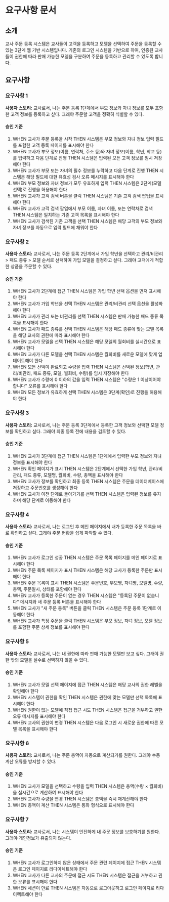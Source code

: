 # 요구사항 문서

## 소개

교사 주문 등록 시스템은 교사들이 고객을 등록하고 모델을 선택하여 주문을 등록할 수 있는 3단계 웹 기반 시스템입니다. 기존의 로그인 시스템을 기반으로 하여, 인증된 교사들이 권한에 따라 판매 가능한 모델을 구분하여 주문을 등록하고 관리할 수 있도록 합니다.

## 요구사항

### 요구사항 1

**사용자 스토리:** 교사로서, 나는 주문 등록 1단계에서 부모 정보와 자녀 정보를 모두 포함한 고객 정보를 등록하고 싶다. 그래야 주문할 고객을 정확히 식별할 수 있다.

#### 승인 기준

1. WHEN 교사가 주문 등록을 시작 THEN 시스템은 부모 정보와 자녀 정보 입력 필드를 포함한 고객 등록 페이지를 표시해야 한다
2. WHEN 교사가 부모 정보(이름, 연락처, 주소 등)와 자녀 정보(이름, 학년, 학교 등)를 입력하고 다음 단계로 진행 THEN 시스템은 입력된 모든 고객 정보를 임시 저장해야 한다
3. WHEN 교사가 부모 또는 자녀의 필수 정보를 누락하고 다음 단계로 진행 THEN 시스템은 해당 필드에 대한 유효성 검사 오류 메시지를 표시해야 한다
4. WHEN 부모 정보와 자녀 정보가 모두 유효하게 입력 THEN 시스템은 2단계(모델 선택)로 진행을 허용해야 한다
5. WHEN 교사가 고객 검색 버튼을 클릭 THEN 시스템은 기존 고객 검색 팝업을 표시해야 한다
6. WHEN 교사가 고객 검색 팝업에서 부모 이름, 자녀 이름, 또는 연락처로 검색 THEN 시스템은 일치하는 기존 고객 목록을 표시해야 한다
7. WHEN 교사가 검색된 기존 고객을 선택 THEN 시스템은 해당 고객의 부모 정보와 자녀 정보를 자동으로 입력 필드에 채워야 한다

### 요구사항 2

**사용자 스토리:** 교사로서, 나는 주문 등록 2단계에서 가입 학년을 선택하고 관리/비관리 > 패드 종류 > 모델 순서로 선택하여 가입 모델을 결정하고 싶다. 그래야 고객에게 적합한 상품을 주문할 수 있다.

#### 승인 기준

1. WHEN 교사가 2단계에 접근 THEN 시스템은 가입 학년 선택 옵션을 먼저 표시해야 한다
2. WHEN 교사가 가입 학년을 선택 THEN 시스템은 관리/비관리 선택 옵션을 활성화해야 한다
3. WHEN 교사가 관리 또는 비관리를 선택 THEN 시스템은 판매 가능한 패드 종류 목록을 표시해야 한다
4. WHEN 교사가 패드 종류를 선택 THEN 시스템은 해당 패드 종류에 맞는 모델 목록을 해당 교사의 권한에 따라 표시해야 한다
5. WHEN 교사가 모델을 선택 THEN 시스템은 해당 모델의 월회비를 실시간으로 표시해야 한다
6. WHEN 교사가 다른 모델을 선택 THEN 시스템은 월회비를 새로운 모델에 맞게 업데이트해야 한다
7. WHEN 모든 선택이 완료되고 수량을 입력 THEN 시스템은 선택된 정보(학년, 관리/비관리, 패드 종류, 모델, 월회비, 수량)를 임시 저장해야 한다
8. WHEN 교사가 수량에 0 이하의 값을 입력 THEN 시스템은 "수량은 1 이상이어야 합니다" 오류를 표시해야 한다
9. WHEN 모든 정보가 유효하게 선택 THEN 시스템은 3단계(확인)로 진행을 허용해야 한다

### 요구사항 3

**사용자 스토리:** 교사로서, 나는 주문 등록 3단계에서 등록한 고객 정보와 선택한 모델 정보를 확인하고 싶다. 그래야 최종 등록 전에 내용을 검토할 수 있다.

#### 승인 기준

1. WHEN 교사가 3단계에 접근 THEN 시스템은 1단계에서 입력한 부모 정보와 자녀 정보를 표시해야 한다
2. WHEN 확인 페이지가 표시 THEN 시스템은 2단계에서 선택한 가입 학년, 관리/비관리, 패드 종류, 모델명, 월회비, 수량, 총액을 표시해야 한다
3. WHEN 교사가 정보를 확인하고 최종 등록 THEN 시스템은 주문을 데이터베이스에 저장하고 주문번호를 생성해야 한다
4. WHEN 교사가 이전 단계로 돌아가기를 선택 THEN 시스템은 입력된 정보를 유지하며 해당 단계로 이동해야 한다

### 요구사항 4

**사용자 스토리:** 교사로서, 나는 로그인 후 메인 페이지에서 내가 등록한 주문 목록을 바로 확인하고 싶다. 그래야 주문 현황을 쉽게 파악할 수 있다.

#### 승인 기준

1. WHEN 교사가 로그인 성공 THEN 시스템은 주문 목록 페이지를 메인 페이지로 표시해야 한다
2. WHEN 주문 목록 페이지가 표시 THEN 시스템은 해당 교사가 등록한 주문만 표시해야 한다
3. WHEN 주문 목록이 표시 THEN 시스템은 주문번호, 부모명, 자녀명, 모델명, 수량, 총액, 주문일시, 상태를 포함해야 한다
4. WHEN 교사가 등록한 주문이 없는 경우 THEN 시스템은 "등록된 주문이 없습니다" 메시지와 새 주문 등록 버튼을 표시해야 한다
5. WHEN 교사가 "새 주문 등록" 버튼을 클릭 THEN 시스템은 주문 등록 1단계로 이동해야 한다
6. WHEN 교사가 특정 주문을 클릭 THEN 시스템은 부모 정보, 자녀 정보, 모델 정보를 포함한 주문 상세 정보를 표시해야 한다

### 요구사항 5

**사용자 스토리:** 교사로서, 나는 내 권한에 따라 판매 가능한 모델만 보고 싶다. 그래야 권한 밖의 모델을 실수로 선택하지 않을 수 있다.

#### 승인 기준

1. WHEN 교사가 모델 선택 페이지에 접근 THEN 시스템은 해당 교사의 권한 레벨을 확인해야 한다
2. WHEN 시스템이 권한을 확인 THEN 시스템은 권한에 맞는 모델만 선택 목록에 표시해야 한다
3. WHEN 권한이 없는 모델에 직접 접근 시도 THEN 시스템은 접근을 거부하고 권한 오류 메시지를 표시해야 한다
4. WHEN 교사의 권한이 변경 THEN 시스템은 다음 로그인 시 새로운 권한에 따른 모델 목록을 표시해야 한다

### 요구사항 6

**사용자 스토리:** 교사로서, 나는 주문 총액이 자동으로 계산되기를 원한다. 그래야 수동 계산 오류를 방지할 수 있다.

#### 승인 기준

1. WHEN 교사가 모델을 선택하고 수량을 입력 THEN 시스템은 총액(수량 × 월회비)을 실시간으로 계산하여 표시해야 한다
2. WHEN 교사가 수량을 변경 THEN 시스템은 총액을 즉시 재계산해야 한다
3. WHEN 총액이 계산 THEN 시스템은 통화 형식으로 표시해야 한다

### 요구사항 7

**사용자 스토리:** 교사로서, 나는 시스템이 안전하게 내 주문 정보를 보호하기를 원한다. 그래야 개인정보가 유출되지 않는다.

#### 승인 기준

1. WHEN 교사가 로그인하지 않은 상태에서 주문 관련 페이지에 접근 THEN 시스템은 로그인 페이지로 리다이렉트해야 한다
2. WHEN 교사가 다른 교사의 주문에 접근 시도 THEN 시스템은 접근을 거부하고 권한 오류를 표시해야 한다
3. WHEN 세션이 만료 THEN 시스템은 자동으로 로그아웃하고 로그인 페이지로 리다이렉트해야 한다